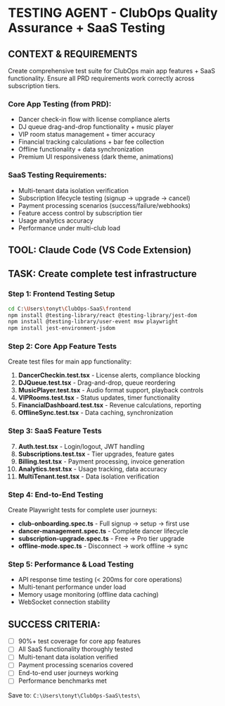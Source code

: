# TESTING AGENT - ClubOps Quality Assurance + SaaS Testing

## CONTEXT & REQUIREMENTS
Create comprehensive test suite for ClubOps main app features + SaaS functionality.
Ensure all PRD requirements work correctly across subscription tiers.

### Core App Testing (from PRD):
- Dancer check-in flow with license compliance alerts
- DJ queue drag-and-drop functionality + music player
- VIP room status management + timer accuracy
- Financial tracking calculations + bar fee collection
- Offline functionality + data synchronization
- Premium UI responsiveness (dark theme, animations)

### SaaS Testing Requirements:
- Multi-tenant data isolation verification
- Subscription lifecycle testing (signup → upgrade → cancel)
- Payment processing scenarios (success/failure/webhooks)
- Feature access control by subscription tier
- Usage analytics accuracy
- Performance under multi-club load

## TOOL: Claude Code (VS Code Extension)

## TASK: Create complete test infrastructure

### Step 1: Frontend Testing Setup
```bash
cd C:\Users\tonyt\ClubOps-SaaS\frontend
npm install @testing-library/react @testing-library/jest-dom
npm install @testing-library/user-event msw playwright
npm install jest-environment-jsdom
```

### Step 2: Core App Feature Tests
Create test files for main app functionality:

1. **DancerCheckin.test.tsx** - License alerts, compliance blocking
2. **DJQueue.test.tsx** - Drag-and-drop, queue reordering 
3. **MusicPlayer.test.tsx** - Audio format support, playback controls
4. **VIPRooms.test.tsx** - Status updates, timer functionality
5. **FinancialDashboard.test.tsx** - Revenue calculations, reporting
6. **OfflineSync.test.tsx** - Data caching, synchronization

### Step 3: SaaS Feature Tests  
7. **Auth.test.tsx** - Login/logout, JWT handling
8. **Subscriptions.test.tsx** - Tier upgrades, feature gates
9. **Billing.test.tsx** - Payment processing, invoice generation
10. **Analytics.test.tsx** - Usage tracking, data accuracy
11. **MultiTenant.test.tsx** - Data isolation verification

### Step 4: End-to-End Testing
Create Playwright tests for complete user journeys:

- **club-onboarding.spec.ts** - Full signup → setup → first use
- **dancer-management.spec.ts** - Complete dancer lifecycle
- **subscription-upgrade.spec.ts** - Free → Pro tier upgrade
- **offline-mode.spec.ts** - Disconnect → work offline → sync

### Step 5: Performance & Load Testing
- API response time testing (< 200ms for core operations)
- Multi-tenant performance under load
- Memory usage monitoring (offline data caching)
- WebSocket connection stability

## SUCCESS CRITERIA:
- [ ] 90%+ test coverage for core app features
- [ ] All SaaS functionality thoroughly tested
- [ ] Multi-tenant data isolation verified
- [ ] Payment processing scenarios covered
- [ ] End-to-end user journeys working
- [ ] Performance benchmarks met

Save to: `C:\Users\tonyt\ClubOps-SaaS\tests\`